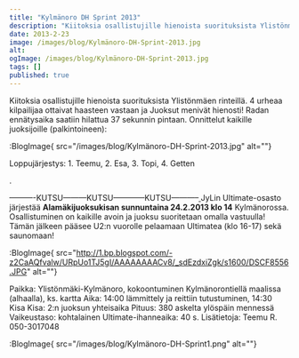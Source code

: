 ```yaml
---
title: "Kylmänoro DH Sprint 2013"
description: "Kiitoksia osallistujille hienoista suorituksista Ylistönmäen rinteillä. 4 urheaa kilpailijaa ottaivat haasteen vastaan ja Juoksut menivät hienosti! Radan ennätysaika saatiin hilattua 37 sekunnin pintaan. Onnittelut kaikille juoksijoille (palkintoineen): Loppujärjestys: 1. Teemu, 2. Esa, 3. Topi, 4. Getten . ———-KUTSU———KUTSU————KUTSU———– JyLin Ultimate-osasto järjestää Alamäkijuoksukisan sunnuntaina 24.2.2013 klo 14 Kylmänorossa. Osallistuminen on kaikille avoin ja juoksu suoritetaan omalla vastuulla!"
date: 2013-2-23
image: /images/blog/Kylmänoro-DH-Sprint-2013.jpg
alt:
ogImage: /images/blog/Kylmänoro-DH-Sprint-2013.jpg
tags: []
published: true
---
```

Kiitoksia osallistujille hienoista suorituksista Ylistönmäen rinteillä.
4 urheaa kilpailijaa ottaivat haasteen vastaan ja Juoksut menivät hienosti! Radan ennätysaika saatiin hilattua 37 sekunnin pintaan. Onnittelut kaikille juoksijoille (palkintoineen):

:BlogImage{ src="/images/blog/Kylmänoro-DH-Sprint-2013.jpg" alt=""}

Loppujärjestys: 1. Teemu, 2. Esa, 3. Topi, 4. Getten

.

———-KUTSU———KUTSU————KUTSU———–[
](http://www.jyli.fi/avoin-kutsu-kylmanoro-dh-sprint/kylmanoro-dh-sprint/)JyLin Ultimate-osasto järjestää **Alamäkijuoksukisan sunnuntaina 24.2.2013 klo 14** Kylmänorossa. Osallistuminen on kaikille avoin ja juoksu suoritetaan omalla vastuulla!
Tämän jälkeen pääsee U2:n vuorolle pelaamaan Ultimatea (klo 16-17) sekä saunomaan!

:BlogImage{ src="http://1.bp.blogspot.com/-z2CaAQfvalw/URpUo1TJ5gI/AAAAAAAACv8/_sdEzdxiZgk/s1600/DSCF8556.JPG" alt=""}

Paikka: Ylistönmäki-Kylmänoro, kokoontuminen Kylmänorontiellä maalissa (alhaalla), ks. kartta
Aika: 14:00 lämmittely ja reittiin tutustuminen, 14:30 Kisa
Kisa:  2:n juoksun yhteisaika
Pituus: 380 askelta ylöspäin mennessä
Vaikeustaso: kohtalainen
Ultimate-ihanneaika: 40 s.
Lisätietoja: Teemu R. 050-3017048

:BlogImage{ src="/images/blog/Kylmänoro-DH-Sprint1.png" alt=""}
